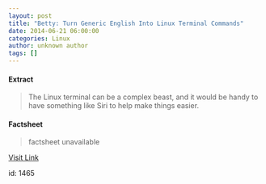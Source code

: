 ```yaml
---
layout: post
title: "Betty: Turn Generic English Into Linux Terminal Commands"
date: 2014-06-21 06:00:00
categories: Linux
author: unknown author
tags: []
---
```



#### Extract
>The Linux terminal can be a complex beast, and it would be handy to have something like Siri to help make things easier.

#### Factsheet
>factsheet unavailable

[Visit Link](http://www.linuxtoday.com/developer/betty-turn-generic-english-into-linux-terminal-commands.html)

id:    1465

